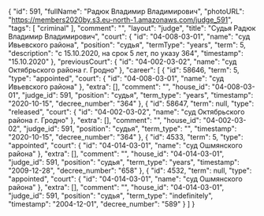 {
    "id": 591,
    "fullName": "Радюк Владимир Владимирович",
    "photoURL": "https://members2020by.s3.eu-north-1.amazonaws.com/judge_591",
    "tags": [
        "criminal"
    ],
    "comment": "",
    "layout": "judge",
    "title": "Судья Радюк Владимир Владимирович",
    "court": {
        "id": "04-008-03-01",
        "name": "суд Ивьевского района",
        "position": "судья",
        "termType": "years",
        "term": 5,
        "description": "c 15.10.2020, на срок 5 лет, по указу 364",
        "timestamp": "15.10.2020"
    },
    "previousCourt": {
        "id": "04-002-03-02",
        "name": "суд Октябрьского района г. Гродно"
    },
    "career": [
        {
            "id": 58646,
            "term": 5,
            "type": "appointed",
            "court": {
                "id": "04-008-03-01",
                "name": "суд Ивьевского района"
            },
            "extra": [],
            "comment": "",
            "house_id": "04-008-03-01",
            "judge_id": 591,
            "position": "судья",
            "term_type": "years",
            "timestamp": "2020-10-15",
            "decree_number": "364"
        },
        {
            "id": 58647,
            "term": null,
            "type": "released",
            "court": {
                "id": "04-002-03-02",
                "name": "суд Октябрьского района г. Гродно"
            },
            "extra": [],
            "comment": "",
            "house_id": "04-002-03-02",
            "judge_id": 591,
            "position": "судья",
            "term_type": "",
            "timestamp": "2020-10-15",
            "decree_number": "364"
        },
        {
            "id": 4533,
            "term": 5,
            "type": "appointed",
            "court": {
                "id": "04-014-03-01",
                "name": "суд Ошмянского района"
            },
            "extra": [],
            "comment": "",
            "house_id": "04-014-03-01",
            "judge_id": 591,
            "position": "судья",
            "term_type": "years",
            "timestamp": "2009-12-28",
            "decree_number": "658"
        },
        {
            "id": 4532,
            "term": null,
            "type": "appointed",
            "court": {
                "id": "04-014-03-01",
                "name": "суд Ошмянского района"
            },
            "extra": [],
            "comment": "",
            "house_id": "04-014-03-01",
            "judge_id": 591,
            "position": "судья",
            "term_type": "indefinitely",
            "timestamp": "2004-12-01",
            "decree_number": "589"
        }
    ]
}